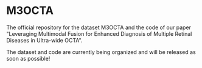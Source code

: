 # M3OCTA
The official repository for the dataset M3OCTA and the code of our paper "Leveraging Multimodal Fusion for Enhanced Diagnosis of Multiple Retinal Diseases in Ultra-wide OCTA".

The dataset and code are currently being organized and will be released as soon as possible!
